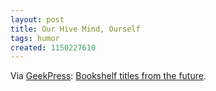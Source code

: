 ```yaml
---
layout: post
title: Our Hive Mind, Ourself
tags: humor
created: 1150227610
---
```

Via [GeekPress](http://www.geekpress.com/2006/06/bookshelf-titles-from-future.html):  [Bookshelf titles from the future](http://www.wired.com/wired/archive/14.06/images/found.jpg).
